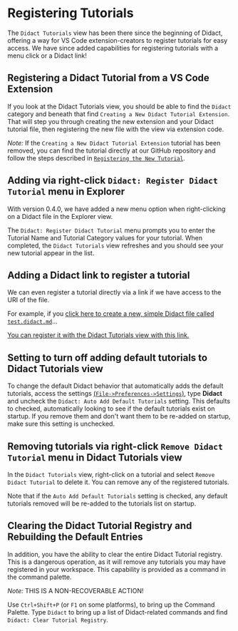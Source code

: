 # Registering Tutorials

The `Didact Tutorials` view has been there since the beginning of Didact, offering a way for VS Code extension-creators to register tutorials for easy access. We have since added capabilities for registering tutorials with a menu click or a Didact link!

## Registering a Didact Tutorial from a VS Code Extension

If you look at the Didact Tutorials view, you should be able to find the `Didact` category and beneath that find `Creating a New Didact Tutorial Extension`. That will step you through creating the new extension and your Didact tutorial file, then registering the new file with the view via extension code.

*Note:* If the `Creating a New Didact Tutorial Extension` tutorial has been removed, you can find the tutorial directly at our GitHub repository and follow the steps described in [`Registering the New Tutorial`](https://github.com/redhat-developer/vscode-didact/blob/main/create_extension/create-new-tutorial-with-extension.didact.md#registering-the-new-tutorial).

## Adding via right-click `Didact: Register Didact Tutorial` menu in Explorer

With version 0.4.0, we have added a new menu option when right-clicking on a Didact file in the Explorer view. 

The `Didact: Register Didact Tutorial` menu prompts you to enter the Tutorial Name and Tutorial Category values for your tutorial. When completed, the `Didact Tutorials` view refreshes and you should see your new tutorial appear in the list.

## Adding a Didact link to register a tutorial

We can even register a tutorial directly via a link if we have access to the URI of the file. 

For example, if you [click here to create a new, simple Didact file called `test.didact.md`](didact://?commandId=vscode.didact.scaffoldProject&extFilePath=redhat.vscode-didact/examples/register-tutorial.project.json)...

[You can register it with the Didact Tutorials view with this link.](didact://?commandId=vscode.didact.registry.addUri&projectFilePath=test.didact.md&&text=New%20Tutorial$$New%20Category)

## Setting to turn off adding default tutorials to Didact Tutorials view

To change the default Didact behavior that automatically adds the default tutorials, access the settings [(`File->Preferences->Settings`)](didact://?commandId=workbench.action.openSettings), type **Didact** and uncheck the `Didact: Auto Add Default Tutorials` setting. This defaults to checked, automatically looking to see if the default tutorials exist on startup. If you remove them and don't want them to be re-added on startup, make sure this setting is unchecked.

## Removing tutorials via right-click `Remove Didact Tutorial` menu in Didact Tutorials view

In the `Didact Tutorials` view, right-click on a tutorial and select `Remove Didact Tutorial` to delete it. You can remove any of the registered tutorials.

Note that if the `Auto Add Default Tutorials` setting is checked, any default tutorials removed will be re-added to the tutorials list on startup. 

## Clearing the Didact Tutorial Registry and Rebuilding the Default Entries

In addition, you have the ability to clear the entire Didact Tutorial registry. This is a dangerous operation, as it will remove any tutorials you may have registered in your workspace. This capability is provided as a command in the command palette.

*Note:* THIS IS A NON-RECOVERABLE ACTION! 

Use `Ctrl+Shift+P` (or `F1` on some platforms), to bring up the Command Palette. Type `Didact` to bring up a list of Didact-related commands and find `Didact: Clear Tutorial Registry`.

